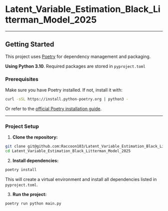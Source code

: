 # Latent_Variable_Estimation_Black_Litterman_Model_2025

---

## Getting Started

This project uses [Poetry](https://python-poetry.org/) for dependency management and packaging.

**Using Python 3.10**. Required packages are stored in `pyproject.toml`

### Prerequisites

Make sure you have Poetry installed. If not, install it with:

```bash
curl -sSL https://install.python-poetry.org | python3 -
```

Or refer to the [official Poetry installation guide](https://python-poetry.org/docs/#installation).

---

### Project Setup

1. **Clone the repository:**

```bash
git clone git@github.com:Raccoon103/Latent_Variable_Estimation_Black_Litterman_Model_2025.git
cd Latent_Variable_Estimation_Black_Litterman_Model_2025
```

2. **Install dependencies:**

```bash
poetry install
```

This will create a virtual environment and install all dependencies listed in `pyproject.toml`.

3. **Run the project:**

```bash
poetry run python main.py
```

